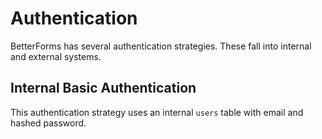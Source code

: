 # Authentication

BetterForms has several authentication strategies. These fall into internal and external systems.

## Internal Basic Authentication

This authentication strategy uses an internal `users` table with email and hashed password. 

### 

